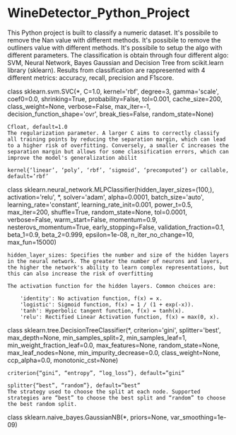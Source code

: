 # WineDetector_Python_Project

This Python project is built to classify a numeric dataset. 
It's possibile to remove the Nan value with different methods.
It's possibile to remove the outliners value with different methods.
It's possibile to setup the algo with different parameters.
The classification is obtain through four different algo: 
SVM, Neural Network, Bayes Gaussian and Decision Tree from scikit.learn library (sklearn).
Results from classification are rappresented with 4 different metrics:
accuracy, recall, precision and F1score.

class sklearn.svm.SVC(*, C=1.0, kernel='rbf', degree=3, gamma='scale', coef0=0.0, shrinking=True, probability=False, tol=0.001, cache_size=200, class_weight=None, verbose=False, max_iter=-1, decision_function_shape='ovr', break_ties=False, random_state=None)

    Cfloat, default=1.0    
    The regularization parameter. A larger C aims to correctly classify all training points by reducing the separation margin, which can lead to a higher risk of overfitting. Conversely, a smaller C increases the separation margin but allows for some classification errors, which can improve the model's generalization abilit

    kernel{‘linear’, ‘poly’, ‘rbf’, ‘sigmoid’, ‘precomputed’} or callable, default=’rbf’

class sklearn.neural_network.MLPClassifier(hidden_layer_sizes=(100,), activation='relu', *, solver='adam', alpha=0.0001, batch_size='auto', learning_rate='constant', learning_rate_init=0.001, power_t=0.5, max_iter=200, shuffle=True, random_state=None, tol=0.0001, verbose=False, warm_start=False, momentum=0.9, nesterovs_momentum=True, early_stopping=False, validation_fraction=0.1, beta_1=0.9, beta_2=0.999, epsilon=1e-08, n_iter_no_change=10, max_fun=15000)

    hidden_layer_sizes: Specifies the number and size of the hidden layers in the neural network. The greater the number of neurons and layers, the higher the network's ability to learn complex representations, but this can also increase the risk of overfitting

    The activation function for the hidden layers. Common choices are:

        'identity': No activation function, f(x) = x.
        'logistic': Sigmoid function, f(x) = 1 / (1 + exp(-x)).
        'tanh': Hyperbolic tangent function, f(x) = tanh(x).
        'relu': Rectified Linear Activation function, f(x) = max(0, x).

class sklearn.tree.DecisionTreeClassifier(*, criterion='gini', splitter='best', max_depth=None, min_samples_split=2, min_samples_leaf=1, min_weight_fraction_leaf=0.0, max_features=None, random_state=None, max_leaf_nodes=None, min_impurity_decrease=0.0, class_weight=None, ccp_alpha=0.0, monotonic_cst=None)

    criterion{“gini”, “entropy”, “log_loss”}, default=”gini”

    splitter{“best”, “random”}, default=”best”
    The strategy used to choose the split at each node. Supported strategies are “best” to choose the best split and “random” to choose the best random split.

class sklearn.naive_bayes.GaussianNB(*, priors=None, var_smoothing=1e-09)

    

